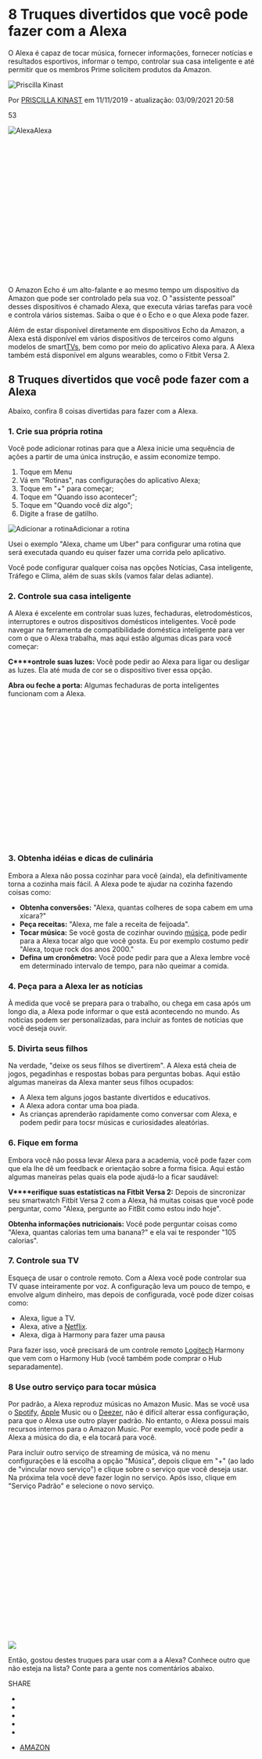 # 8 Truques divertidos que você pode fazer com a Alexa

O Alexa é capaz de tocar música, fornecer informações, fornecer notícias e resultados esportivos, informar o tempo, controlar sua casa inteligente e até permitir que os membros Prime solicitem produtos da Amazon.

![Priscilla Kinast](https://www.oficinadanet.com.br/imagens/adm_usuario/4339/30x30xpriscila.jpg.pagespeed.ic.e77a1f515a.jpg)

 

Por [PRISCILLA KINAST](https://www.oficinadanet.com.br/sobre/priscilla-kinast)
em 11/11/2019 - atualização: 03/09/2021 20:58

53

![Alexa](https://www.oficinadanet.com.br/imagens/post/28405/330xNxalexa-1_1400x875_5dc3c8691aa12.jpeg.pagespeed.ic.5e29ea6919.jpeg)Alexa

<iframe id="google_ads_iframe_/6524261/ON-2020-TEXTO-PRINCIPAL_0" title="3rd party ad content" name="google_ads_iframe_/6524261/ON-2020-TEXTO-PRINCIPAL_0" width="336" height="280" scrolling="no" marginwidth="0" marginheight="0" frameborder="0" srcdoc="" data-google-container-id="1" data-load-complete="true" style="font-family: &quot;Open Sans&quot;; box-sizing: inherit; letter-spacing: 0px; width: 300px; border: 0px; border-radius: 5px; overflow: hidden; vertical-align: bottom;"></iframe>

O Amazon Echo é um alto-falante e ao mesmo tempo um dispositivo da Amazon que pode ser controlado pela sua voz. O "assistente pessoal" desses dispositivos é chamado Alexa, que executa várias tarefas para você e controla vários sistemas. Saiba o que é o Echo e o que Alexa pode fazer.

Além de estar disponível diretamente em dispositivos Echo da Amazon, a Alexa está disponível em vários dispositivos de terceiros como alguns modelos de smart[TVs](https://www.oficinadanet.com.br/smarttvs), bem como por meio do aplicativo Alexa para. A Alexa também está disponível em alguns wearables, como o Fitbit Versa 2.

## 8 Truques divertidos que você pode fazer com a Alexa

Abaixo, confira 8 coisas divertidas para fazer com a Alexa.

### **1.** Crie sua própria rotina

Você pode adicionar rotinas para que a Alexa inicie uma sequência de ações a partir de uma única instrução, e assim economize tempo.

1. Toque em Menu
2. Vá em "Rotinas", nas configurações do aplicativo Alexa;
3. Toque em "+" para começar;
4. Toque em "Quando isso acontecer";
5. Toque em "Quando você diz algo";
6. Digite a frase de gatilho.

![Adicionar a rotina](https://www.oficinadanet.com.br/imagens/post/28405/330xNxalexa-add-rotina.jpeg.pagespeed.ic.c94663c06d.jpeg)Adicionar a rotina

Usei o exemplo "Alexa, chame um Uber" para configurar uma rotina que será executada quando eu quiser fazer uma corrida pelo aplicativo.

Você pode configurar qualquer coisa nas opções Notícias, Casa inteligente, Tráfego e Clima, além de suas skils (vamos falar delas adiante).

### 2. Controle sua casa inteligente

A Alexa é excelente em controlar suas luzes, fechaduras, eletrodomésticos, interruptores e outros dispositivos domésticos inteligentes. Você pode navegar na ferramenta de compatibilidade doméstica inteligente para ver com o que o Alexa trabalha, mas aqui estão algumas dicas para você começar:

**C****ontrole suas luzes:** Você pode pedir ao Alexa para ligar ou desligar as luzes. Ela até muda de cor se o dispositivo tiver essa opção.

**Abra ou feche a porta:** Algumas fechaduras de porta inteligentes funcionam com a Alexa.

<iframe id="google_ads_iframe_/6524261/ON-2020-TEXTO-INTERNO-BLOCO-1_0" title="3rd party ad content" name="google_ads_iframe_/6524261/ON-2020-TEXTO-INTERNO-BLOCO-1_0" width="336" height="280" scrolling="no" marginwidth="0" marginheight="0" frameborder="0" sandbox="allow-forms allow-popups allow-popups-to-escape-sandbox allow-same-origin allow-scripts allow-top-navigation-by-user-activation" srcdoc="" data-google-container-id="2" data-load-complete="true" style="font-family: &quot;Open Sans&quot;; box-sizing: inherit; letter-spacing: 0px; width: 336px; border: 0px; border-radius: 5px; overflow: hidden; vertical-align: bottom;"></iframe>

### 3. Obtenha idéias e dicas de culinária

Embora a Alexa não possa cozinhar para você (ainda), ela definitivamente torna a cozinha mais fácil. A Alexa pode te ajudar na cozinha fazendo coisas como:

- **Obtenha conversões:** "Alexa, quantas colheres de sopa cabem em uma xícara?"
- **Peça receitas:** "Alexa, me fale a receita de feijoada".
- **Tocar música:** Se você gosta de cozinhar ouvindo [música](https://www.oficinadanet.com.br/entretenimento/35659-os-10-maiores-canais-de-musica-no-youtube), pode pedir para a Alexa tocar algo que você gosta. Eu por exemplo costumo pedir "Alexa, toque rock dos anos 2000."
- **Defina um cronômetro:** Você pode pedir para que a Alexa lembre você em determinado intervalo de tempo, para não queimar a comida.

### 4. Peça para a Alexa ler as notícias

À medida que você se prepara para o trabalho, ou chega em casa após um longo dia, a Alexa pode informar o que está acontecendo no mundo. As notícias podem ser personalizadas, para incluir as fontes de notícias que você deseja ouvir.

### 5. Divirta seus filhos

Na verdade, "deixe os seus filhos se divertirem". A Alexa está cheia de jogos, pegadinhas e respostas bobas para perguntas bobas. Aqui estão algumas maneiras da Alexa manter seus filhos ocupados:

- A Alexa tem alguns jogos bastante divertidos e educativos.
- A Alexa adora contar uma boa piada.
- As crianças aprenderão rapidamente como conversar com Alexa, e podem pedir para tocsr músicas e curiosidades aleatórias.

### 6. Fique em forma

Embora você não possa levar Alexa para a academia, você pode fazer com que ela lhe dê um feedback e orientação sobre a forma física. Aqui estão algumas maneiras pelas quais ela pode ajudá-lo a ficar saudável:

**V****erifique suas estatísticas na Fitbit Versa 2:** Depois de sincronizar seu smartwatch Fitbit Versa 2 com a Alexa, há muitas coisas que você pode perguntar, como "Alexa, pergunte ao FitBit como estou indo hoje".

**Obtenha informações nutricionais:** Você pode perguntar coisas como "Alexa, quantas calorias tem uma banana?" e ela vai te responder "105 calorias".

### 7. Controle sua TV

Esqueça de usar o controle remoto. Com a Alexa você pode controlar sua TV quase inteiramente por voz. A configuração leva um pouco de tempo, e envolve algum dinheiro, mas depois de configurada, você pode dizer coisas como:

- Alexa, ligue a TV.
- Alexa, ative a [Netflix](https://www.oficinadanet.com.br/netflix2021).
- Alexa, diga à Harmony para fazer uma pausa

Para fazer isso, você precisará de um controle remoto [Logitech](https://www.oficinadanet.com.br/logitech) Harmony que vem com o Harmony Hub (você também pode comprar o Hub separadamente).

### 8 Use outro serviço para tocar música

Por padrão, a Alexa reproduz músicas no Amazon Music. Mas se você usa o [Spotify](https://www.oficinadanet.com.br/spotify), [Apple](https://www.oficinadanet.com.br/apple) Music ou o [Deezer](https://www.oficinadanet.com.br/deezer), não é difícil alterar essa configuração, para que o Alexa use outro player padrão. No entanto, o Alexa possui mais recursos internos para o Amazon Music. Por exemplo, você pode pedir a Alexa a música do dia, e ela tocará para você.

Para incluir outro serviço de streaming de música, vá no menu configurações e lá escolha a opção "Música", depois clique em "+" (ao lado de "vincular novo serviço") e clique sobre o serviço que você deseja usar. Na próxima tela você deve fazer login no serviço. Após isso, clique em "Serviço Padrão" e selecione o novo serviço.

<iframe id="google_ads_iframe_/6524261/ON-2020-TEXTO-INTERNO-BLOCO-1_1" title="3rd party ad content" name="google_ads_iframe_/6524261/ON-2020-TEXTO-INTERNO-BLOCO-1_1" width="336" height="280" scrolling="no" marginwidth="0" marginheight="0" frameborder="0" sandbox="allow-forms allow-popups allow-popups-to-escape-sandbox allow-same-origin allow-scripts allow-top-navigation-by-user-activation" srcdoc="" data-google-container-id="3" data-load-complete="true" style="font-family: &quot;Open Sans&quot;; box-sizing: inherit; letter-spacing: 0px; width: 336px; border: 0px; border-radius: 5px; overflow: hidden; vertical-align: bottom;"></iframe>

![ ](https://www.oficinadanet.com.br/imagens/post/28405/330xNxalexa-add-spotify.jpeg.pagespeed.ic.5857a3679e.jpeg)

Então, gostou destes truques para usar com a a Alexa? Conhece outro que não esteja na lista? Conte para a gente nos comentários abaixo.



SHARE

- 
- 
- 
- 
- 

- [AMAZON](https://www.oficinadanet.com.br/amazon)